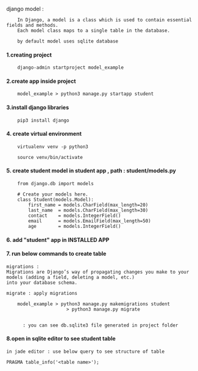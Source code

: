 django model : 


        In Django, a model is a class which is used to contain essential fields and methods. 
        Each model class maps to a single table in the database.

        by default model uses sqlite database


#### 1.creating project
	
        django-admin startproject model_example

#### 2.create app inside project

        model_example > python3 manage.py startapp student

#### 3.install django libraries

        pip3 install django

#### 4. create virtual environment

        virtualenv venv -p python3

        source venv/bin/activate

#### 5. create student model in student app , path : student/models.py

        from django.db import models

        # Create your models here.
        class Student(models.Model):  
            first_name = models.CharField(max_length=20)  
            last_name  = models.CharField(max_length=30)  
            contact    = models.IntegerField()  
            email      = models.EmailField(max_length=50)  
            age        = models.IntegerField()   


#### 6. add "student" app in INSTALLED APP

#### 7. run below commands to create table

	migrations : 
	Migrations are Django’s way of propagating changes you make to your models (adding a field, deleting a model, etc.) 
	into your database schema.
	
	migrate : apply migrations
	
        model_example > python3 manage.py makemigrations student
		                  > python3 manage.py migrate
	
        
	      : you can see db.sqlite3 file generated in project folder


#### 8.open in sqlite editor to see student table

	in jade editor : use below query to see structure of table
	
	PRAGMA table_info('<table name>');
